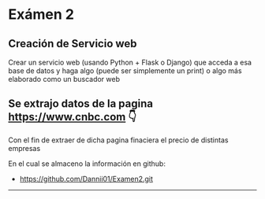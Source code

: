 # Exámen 2

## Creación de Servicio web

Crear un servicio web (usando Python + Flask o Django) que acceda a esa base de datos y
haga algo (puede ser simplemente un print) o algo más elaborado como un buscador web

## Se extrajo datos de la pagina https://www.cnbc.com 👇

Con el fin de extraer de dicha pagina finaciera el precio de distintas empresas

En el cual se almaceno la información en github:
- https://github.com/Dannii01/Examen2.git
-  ---



